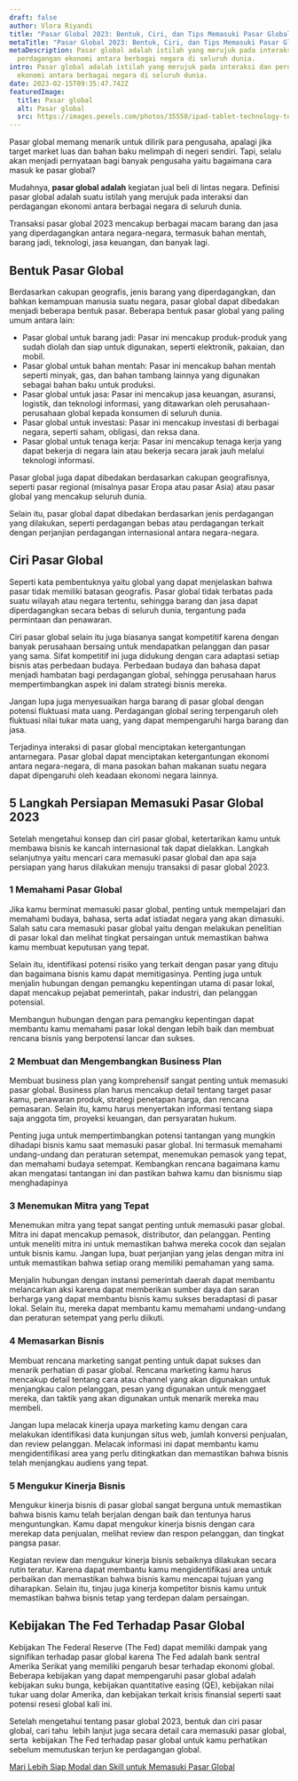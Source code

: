 ```yaml
---
draft: false
author: Vlora Riyandi
title: "Pasar Global 2023: Bentuk, Ciri, dan Tips Memasuki Pasar Global "
metaTitle: "Pasar Global 2023: Bentuk, Ciri, dan Tips Memasuki Pasar Global "
metaDescription: Pasar global adalah istilah yang merujuk pada interaksi dan
  perdagangan ekonomi antara berbagai negara di seluruh dunia.
intro: Pasar global adalah istilah yang merujuk pada interaksi dan perdagangan
  ekonomi antara berbagai negara di seluruh dunia.
date: 2023-02-15T09:35:47.742Z
featuredImage:
  title: Pasar global
  alt: Pasar global
  src: https://images.pexels.com/photos/35550/ipad-tablet-technology-touch.jpg?auto=compress&cs=tinysrgb&w=1260&h=750&dpr=2
---
```

Pasar global memang menarik untuk dilirik para pengusaha, apalagi jika target market luas dan bahan baku melimpah di negeri sendiri. Tapi, selalu akan menjadi pernyataan bagi banyak pengusaha yaitu bagaimana cara masuk ke pasar global?

Mudahnya, **pasar global adalah** kegiatan jual beli di lintas negara. Definisi pasar global adalah suatu istilah yang merujuk pada interaksi dan perdagangan ekonomi antara berbagai negara di seluruh dunia. 

Transaksi pasar global 2023 mencakup berbagai macam barang dan jasa yang diperdagangkan antara negara-negara, termasuk bahan mentah, barang jadi, teknologi, jasa keuangan, dan banyak lagi.

## Bentuk Pasar Global

Berdasarkan cakupan geografis, jenis barang yang diperdagangkan, dan bahkan kemampuan manusia suatu negara, pasar global dapat dibedakan menjadi beberapa bentuk pasar. Beberapa bentuk pasar global yang paling umum antara lain:

* Pasar global untuk barang jadi: Pasar ini mencakup produk-produk yang sudah diolah dan siap untuk digunakan, seperti elektronik, pakaian, dan mobil.
* Pasar global untuk bahan mentah: Pasar ini mencakup bahan mentah seperti minyak, gas, dan bahan tambang lainnya yang digunakan sebagai bahan baku untuk produksi.
* Pasar global untuk jasa: Pasar ini mencakup jasa keuangan, asuransi, logistik, dan teknologi informasi, yang ditawarkan oleh perusahaan-perusahaan global kepada konsumen di seluruh dunia.
* Pasar global untuk investasi: Pasar ini mencakup investasi di berbagai negara, seperti saham, obligasi, dan reksa dana.
* Pasar global untuk tenaga kerja: Pasar ini mencakup tenaga kerja yang dapat bekerja di negara lain atau bekerja secara jarak jauh melalui teknologi informasi.

Pasar global juga dapat dibedakan berdasarkan cakupan geografisnya, seperti pasar regional (misalnya pasar Eropa atau pasar Asia) atau pasar global yang mencakup seluruh dunia. 

Selain itu, pasar global dapat dibedakan berdasarkan jenis perdagangan yang dilakukan, seperti perdagangan bebas atau perdagangan terkait dengan perjanjian perdagangan internasional antara negara-negara.

## Ciri Pasar Global

Seperti kata pembentuknya yaitu global yang dapat menjelaskan bahwa pasar tidak memiliki batasan geografis. Pasar global tidak terbatas pada suatu wilayah atau negara tertentu, sehingga barang dan jasa dapat diperdagangkan secara bebas di seluruh dunia, tergantung pada permintaan dan penawaran.

Ciri pasar global selain itu juga biasanya sangat kompetitif karena dengan banyak perusahaan bersaing untuk mendapatkan pelanggan dan pasar yang sama. Sifat kompetitif ini juga didukung dengan cara adaptasi setiap bisnis atas perbedaan budaya. Perbedaan budaya dan bahasa dapat menjadi hambatan bagi perdagangan global, sehingga perusahaan harus mempertimbangkan aspek ini dalam strategi bisnis mereka.

Jangan lupa juga menyesuaikan harga barang di pasar global dengan potensi fluktuasi mata uang. Perdagangan global sering terpengaruh oleh fluktuasi nilai tukar mata uang, yang dapat mempengaruhi harga barang dan jasa.

Terjadinya interaksi di pasar global menciptakan ketergantungan antarnegara. Pasar global dapat menciptakan ketergantungan ekonomi antara negara-negara, di mana pasokan bahan makanan suatu negara dapat dipengaruhi oleh keadaan ekonomi negara lainnya.

## 5 Langkah Persiapan Memasuki Pasar Global 2023

Setelah mengetahui konsep dan ciri pasar global, ketertarikan kamu untuk membawa bisnis ke kancah internasional tak dapat dielakkan. Langkah selanjutnya yaitu mencari cara memasuki pasar global dan apa saja persiapan yang harus dilakukan menuju transaksi di pasar global 2023.

### 1 Memahami Pasar Global

Jika kamu berminat memasuki pasar global, penting untuk mempelajari dan memahami budaya, bahasa, serta adat istiadat negara yang akan dimasuki. Salah satu cara memasuki pasar global yaitu dengan melakukan penelitian di pasar lokal dan melihat tingkat persaingan untuk memastikan bahwa kamu membuat keputusan yang tepat. 

Selain itu, identifikasi potensi risiko yang terkait dengan pasar yang dituju dan bagaimana bisnis kamu dapat memitigasinya. Penting juga untuk menjalin hubungan dengan pemangku kepentingan utama di pasar lokal, dapat mencakup pejabat pemerintah, pakar industri, dan pelanggan potensial. 

Membangun hubungan dengan para pemangku kepentingan dapat membantu kamu memahami pasar lokal dengan lebih baik dan membuat rencana bisnis yang berpotensi lancar dan sukses.

### 2 Membuat dan Mengembangkan Business Plan

Membuat business plan yang komprehensif sangat penting untuk memasuki pasar global. Business plan harus mencakup detail tentang target pasar kamu, penawaran produk, strategi penetapan harga, dan rencana pemasaran. Selain itu, kamu harus menyertakan informasi tentang siapa saja anggota tim, proyeksi keuangan, dan persyaratan hukum.

Penting juga untuk mempertimbangkan potensi tantangan yang mungkin dihadapi bisnis kamu saat memasuki pasar global. Ini termasuk memahami undang-undang dan peraturan setempat, menemukan pemasok yang tepat, dan memahami budaya setempat. Kembangkan rencana bagaimana kamu akan mengatasi tantangan ini dan pastikan bahwa kamu dan bisnismu siap menghadapinya

### 3 Menemukan Mitra yang Tepat

Menemukan mitra yang tepat sangat penting untuk memasuki pasar global. Mitra ini dapat mencakup pemasok, distributor, dan pelanggan. Penting untuk meneliti mitra ini untuk memastikan bahwa mereka cocok dan sejalan untuk bisnis kamu. Jangan lupa, buat perjanjian yang jelas dengan mitra ini untuk memastikan bahwa setiap orang memiliki pemahaman yang sama.

Menjalin hubungan dengan instansi pemerintah daerah dapat membantu melancarkan aksi karena dapat memberikan sumber daya dan saran berharga yang dapat membantu bisnis kamu sukses beradaptasi di pasar lokal. Selain itu, mereka dapat membantu kamu memahami undang-undang dan peraturan setempat yang perlu diikuti.

### 4 Memasarkan Bisnis 

Membuat rencana marketing sangat penting untuk dapat sukses dan menarik perhatian di pasar global. Rencana marketing kamu harus mencakup detail tentang cara atau channel yang akan digunakan untuk menjangkau calon pelanggan, pesan yang digunakan untuk menggaet mereka, dan taktik yang akan digunakan untuk menarik mereka mau membeli. 

Jangan lupa melacak kinerja upaya marketing kamu dengan cara melakukan identifikasi data kunjungan situs web, jumlah konversi penjualan, dan review pelanggan. Melacak informasi ini dapat membantu kamu mengidentifikasi area yang perlu ditingkatkan dan memastikan bahwa bisnis telah menjangkau audiens yang tepat.

### 5 Mengukur Kinerja Bisnis

Mengukur kinerja bisnis di pasar global sangat berguna untuk memastikan bahwa bisnis kamu telah berjalan dengan baik dan tentunya harus menguntungkan. Kamu dapat mengukur kinerja bisnis dengan cara merekap data penjualan, melihat review dan respon pelanggan, dan tingkat pangsa pasar. 

Kegiatan review dan mengukur kinerja bisnis sebaiknya dilakukan secara rutin teratur. Karena dapat membantu kamu mengidentifikasi area untuk perbaikan dan memastikan bahwa bisnis kamu mencapai tujuan yang diharapkan. Selain itu, tinjau juga kinerja kompetitor bisnis kamu untuk memastikan bahwa bisnis tetap yang terdepan dalam persaingan.

## Kebijakan The Fed Terhadap Pasar Global

Kebijakan The Federal Reserve (The Fed) dapat memiliki dampak yang signifikan terhadap pasar global karena The Fed adalah bank sentral Amerika Serikat yang memiliki pengaruh besar terhadap ekonomi global. Beberapa kebijakan yang dapat mempengaruhi pasar global adalah kebijakan suku bunga, kebijakan quantitative easing (QE), kebijakan nilai tukar uang dolar Amerika, dan kebijakan terkait krisis finansial seperti saat potensi resesi global kali ini.

Setelah mengetahui tentang pasar global 2023, bentuk dan ciri pasar global, cari tahu  lebih lanjut juga secara detail cara memasuki pasar global, serta  kebijakan The Fed terhadap pasar global untuk kamu perhatikan sebelum memutuskan terjun ke perdagangan global.

[Mari Lebih Siap Modal dan Skill untuk Memasuki Pasar Global](https://app.landx.id/?utm_source=Organic+Page&utm_medium=Content+Blog&utm_campaign=BlogLandX&utm_id=Blog)